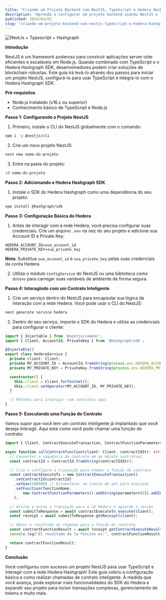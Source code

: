 ```yaml
---
title: "Criando um Projeto Backend com NestJS, TypeScript e Hedera Hashgraph SDK"
description: "Aprenda a configurar um projeto backend usando NestJS e TypeScript e a interagir com contratos inteligentes utilizando o Hedera Hashgraph SDK"
published: 2024/04/02
slug: "criando-um-projeto-backend-com-nestjs-typescript-e-hedera-hashgraph-sdk"
---
```


![NestJs + Typescript + Hashgraph](/articles/nestjs-hedera-ts.jpg)

**Introdução**

NestJS é um framework poderoso para construir aplicações server-side eficientes e escaláveis em Node.js. Quando combinado com TypeScript e o Hedera Hashgraph SDK, desenvolvedores podem criar soluções de blockchain robustas. Este guia irá levá-lo através dos passos para iniciar um projeto NestJS, configurá-lo para usar TypeScript e integrá-lo com o Hedera Hashgraph SDK.

**Pré-requisitos**

- Node.js instalado (v16.x ou superior)
- Conhecimento básico de TypeScript e Node.js

**Passo 1: Configurando o Projeto NestJS**

1. Primeiro, instale o CLI do NestJS globalmente com o comando:

```bash
npm i -g @nestjs/cli
```

2. Crie um novo projeto NestJS:

```bash
nest new nome-do-projeto
```

3. Entre na pasta do projeto:

```bash
cd nome-do-projeto
```

**Passo 2: Adicionando o Hedera Hashgraph SDK**

1. Instale o SDK do Hedera Hashgraph como uma dependência do seu projeto:

```bash
npm install @hashgraph/sdk
```

**Passo 3: Configuração Básica do Hedera**

1. Antes de interagir com a rede Hedera, você precisa configurar suas credenciais. Crie um arquivo `.env` na raiz do seu projeto e adicione sua Account ID e Private Key:

```plaintext
HEDERA_ACCOUNT_ID=sua_account_id
HEDERA_PRIVATE_KEY=sua_private_key
```

**Nota**: Substitua `sua_account_id` e `sua_private_key` pelas suas credenciais da conta Hedera.

2. Utilize o módulo `ConfigService` do NestJS ou uma biblioteca como `dotenv` para carregar suas variáveis de ambiente de forma segura.

**Passo 4: Interagindo com um Contrato Inteligente**

1. Crie um serviço dentro do NestJS para encapsular sua lógica de interação com a rede Hedera. Você pode usar o CLI do NestJS:

```bash
nest generate service hedera
```

2. Dentro do seu serviço, importe o SDK do Hedera e utilize as credenciais para configurar o cliente:

```typescript
import { Injectable } from '@nestjs/common';
import { Client, AccountId, PrivateKey } from '@hashgraph/sdk';

@Injectable()
export class HederaService {
  private client: Client;
  private MY_ACCOUNT_ID = AccountId.fromString(process.env.HEDERA_ACCOUNT_ID);
  private MY_PRIVATE_KEY = PrivateKey.fromString(process.env.HEDERA_PRIVATE_KEY);

  constructor() {
    this.client = Client.forTestnet();
    this.client.setOperator(MY_ACCOUNT_ID, MY_PRIVATE_KEY);
  }

  // Métodos para interagir com contratos aqui
}
```

**Passo 5: Executando uma Função do Contrato**

Vamos supor que você tem um contrato inteligente já implantado que você deseja interagir. Aqui está como você pode chamar uma função do contrato:

```typescript
import { Client, ContractExecuteTransaction, ContractFunctionParameters } from "@hashgraph/sdk";

async function callContractFunction(client: Client, contractIdStr: string, functionName: string, parameters: any[]) {
  // Converter a sequência do contrato em um objeto contratual
  const contractId = ContractId.fromString(contractIdStr);

  // Crie e configure a transação para chamar a função do contrato
  const contractExecuteTx = new ContractExecuteTransaction()
    .setContractId(contractId)
    .setGas(100000) // Estabelecer um limite de gás para execução
    .setFunction(functionName, 
        new ContractFunctionParameters().addString(parameters[0]).addInt64(parameters[1]))
    );

  // Assine e envie a transação para o nó Hedera e aguarde o recibo
  const submitTxResponse = await contractExecuteTx.execute(client);
  const receipt = await submitTxResponse.getReceipt(client);

  // Obter o resultado da chamada para a função do contrato
  const contractFunctionResult = await receipt.getContractExecuteResult();
  console.log("El resultado de la función es:", contractFunctionResult);

  return contractFunctionResult;
}
```

**Conclusão**

Você configurou com sucesso um projeto NestJS para usar TypeScript e interagir com a rede Hedera Hashgraph! Este guia cobriu a configuração básica e como realizar chamadas de contrato inteligente. À medida que você avança, pode explorar mais funcionalidades do SDK do Hedera e expandir seu projeto para incluir transações complexas, gerenciamento de tokens e muito mais.
